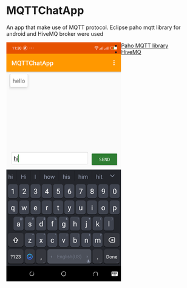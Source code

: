 # MQTTChatApp
An app that make use of MQTT protocol. Eclipse paho mqtt library for android and HiveMQ broker were used

<img src="screenshots/screen.png" alt="home" width="60%" height="50%" align="left" /> 
<ul>
  <li><a href='https://www.eclipse.org/paho/clients/android/'>Paho MQTT library</a></li>
  <li><a href='http://www.mqtt-dashboard.com/'>HiveMQ</a></li>
</ul>

